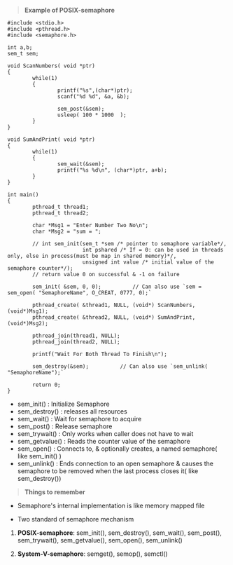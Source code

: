 > **Example of POSIX-semaphore**

```
#include <stdio.h>
#include <pthread.h>
#include <semaphore.h>

int a,b;
sem_t sem;

void ScanNumbers( void *ptr)
{
        while(1)
        {
                printf("%s",(char*)ptr);
                scanf("%d %d", &a, &b);

                sem_post(&sem);
                usleep( 100 * 1000  );
        }
}

void SumAndPrint( void *ptr)
{
        while(1)
        {
                sem_wait(&sem);
                printf("%s %d\n", (char*)ptr, a+b);
        }
}

int main()
{
        pthread_t thread1;
        pthread_t thread2;

        char *Msg1 = "Enter Number Two No\n";
        char *Msg2 = "sum = ";

        // int sem_init(sem_t *sem /* pointer to semaphore variable*/, 
                        int pshared /* If = 0: can be used in threads only, else in process(must be map in shared memory)*/, 
                        unsigned int value /* initial value of the semaphore counter*/);  
        // return value 0 on successful & -1 on failure
        
        sem_init( &sem, 0, 0);          // Can also use `sem = sem_open( "SemaphoreName", O_CREAT, 0777, 0);`

        pthread_create( &thread1, NULL, (void*) ScanNumbers, (void*)Msg1);
        pthread_create( &thread2, NULL, (void*) SumAndPrint, (void*)Msg2);

        pthread_join(thread1, NULL);
        pthread_join(thread2, NULL);

        printf("Wait For Both Thread To Finish\n");

        sem_destroy(&sem);          // Can also use `sem_unlink( "SemaphoreName");`

        return 0;
}
```
- sem_init() : Initialize Semaphore
- sem_destroy() : releases all resources
- sem_wait() : Wait for semaphore to acquire
- sem_post() : Release semaphore
- sem_trywait() : Only works when caller does not have to wait
- sem_getvalue() : Reads the counter value of the semaphore
- sem_open() : Connects to, & optionally creates, a named semaphore( like sem_init() )
- sem_unlink() : Ends connection to an open semaphore & causes the semaphore to be removed when the last process closes it( like sem_destroy()) 


> **Things to remember**

- Semaphore's internal implementation is like memory mapped file

- Two standard of semaphore mechanism

1) **POSIX-semaphore**: sem_init(), sem_destroy(), sem_wait(), sem_post(), sem_trywait(), sem_getvalue(), sem_open(), sem_unlink()

2) **System-V-semaphore**: semget(), semop(), semctl()



